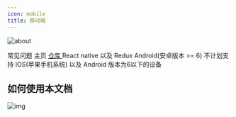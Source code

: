 ```yaml
---
icon: mobile
title: 移动端
---
```


![about](https://socialify.git.ci/lyswhut/lx-music-mobile/image?description=1&font=Jost&forks=1&issues=1&language=1&name=1&owner=1&pattern=Plus&pulls=1&stargazers=1&theme=Auto)

<ClientOnly>
  <n-space justify="center" size="large" style="padding-top: 30px">
    <router-link to="document/">
      <n-button tertiary round type="primary" size="large">
        <template #icon>
          <p class="font-icon icon iconfont icon-desktop"></p>
        </template>
        常见问题
      </n-button>
    </router-link>
    <router-link to="/">
      <n-button tertiary round type="primary" size="large">
        <template #icon>
          <p class="font-icon icon iconfont icon-home"></p>
        </template>
        主页
      </n-button>
    </router-link>
    <a href="https://github.com/lyswhut/lx-music-mobile">
      <n-button tertiary round type="primary" size="large">
        <template #icon>
          <p class="font-icon icon iconfont icon-github"></p>
        </template>
        仓库
      </n-button>
    </a>
  </n-space>

  <n-space vertical>
    <n-card home title="技术栈" size="medium" hoverable>
      React native 以及 Redux
    </n-card>
    <n-card home title="支持平台" size="medium" hoverable>
      Android(安卓版本 >= 6)
    </n-card>
    <n-card home title="特别说明" size="medium" hoverable>
      不计划支持 IOS(苹果手机系统) 以及 Android 版本为6以下的设备
    </n-card>
  </n-space>
</ClientOnly>

<!-- <n-space justify="center" style="padding-top: 25px">
  <a href="https://github.com/lyswhut/lx-music-mobile/releases"><img src="https://img.shields.io/github/release/lyswhut/lx-music-mobile" alt="Release version"></a>
  <a href="https://github.com/lyswhut/lx-music-mobile/actions/workflows/release.yml"><img src="https://github.com/lyswhut/lx-music-mobile/workflows/Build/badge.svg" alt="Build status"></a>
  <a href="https://github.com/lyswhut/lx-music-mobile/actions/workflows/beta-pack.yml"><img src="https://github.com/lyswhut/lx-music-mobile/workflows/Build%20Beta/badge.svg" alt="Build status"></a>
  <a href="https://github.com/facebook/react-native"><img src="https://img.shields.io/github/package-json/dependency-version/lyswhut/lx-music-mobile/react-native/master" alt="React native version"></a>
  <a href="https://github.com/lyswhut/lx-music-mobile/tree/dev"><img src="https://img.shields.io/github/package-json/v/lyswhut/lx-music-mobile/dev" alt="Dev branch version"></a>
</n-space> -->


## 如何使用本文档

![img](https://i3.mjj.rip/2023/07/11/a7588dc3be3edd7b670bb8393e6fcf8b.png)